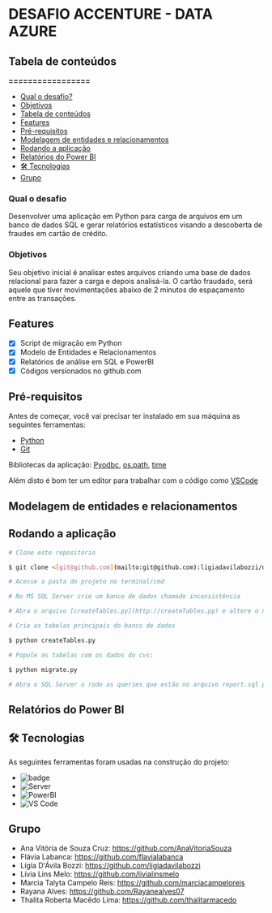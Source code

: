 # DESAFIO ACCENTURE - DATA AZURE

## Tabela de conteúdos

**=================**

  - [Qual o desafio?](#qual-o-desafio)
  - [Objetivos](#objetivos)
  - [Tabela de conteúdos](#tabela-de-conteúdos)
  - [Features](#features)
  - [Pré-requisitos](#pré-requisitos)
  - [Modelagem de entidades e relacionamentos](#modelagem-de-entidades-e-relacionamentos)
  - [Rodando a aplicação](#rodando-a-aplicação)
  - [Relatórios do Power BI](#relatórios-do-power-bi)
  - [🛠 Tecnologias](#-tecnologias)
  - [Grupo](#grupo)

### **Qual o desafio**

Desenvolver uma aplicação em Python para carga de arquivos em um banco de dados SQL e gerar relatórios estatísticos visando a descoberta de fraudes em cartão de crédito.

### **Objetivos**

Seu objetivo inicial é analisar estes arquivos criando uma base de dados relacional para fazer a carga e depois analisá-la. O cartão fraudado, será aquele que tiver movimentações abaixo de 2 minutos de espaçamento entre as transações.



## **Features**

- [x]  Script de migração em Python
- [x]  Modelo de Entidades e Relacionamentos
- [x]  Relatórios de análise em SQL e PowerBI
- [x]  Códigos versionados no github.com

## **Pré-requisitos**

Antes de começar, você vai precisar ter instalado em sua máquina as seguintes ferramentas:
- [Python](https://www.python.org)
- [Git](https://git-scm.com)

Bibliotecas da aplicação: [Pyodbc](https://mkleehammer.github.io/pyodbc/), [os.path](https://docs.python.org/3/library/os.path.html), [time](https://docs.python.org/3/library/time.html)

Além disto é bom ter um editor para trabalhar com o código como [VSCode](https://code.visualstudio.com/)

## **Modelagem de entidades e relacionamentos**

## **Rodando a aplicação**

```bash
# Clone este repositório

$ git clone <[git@github.com](mailto:git@github.com):ligiadavilabozzi/desafio_accenture.git>

# Acesse a pasta do projeto no terminal/cmd

# No MS SQL Server crie um banco de dados chamado inconsistência

# Abra o arquivo [createTables.py](http://createTables.py) e altere o nome SERVER para seu servidor do MS SQL Server

# Crie as tabelas principais do banco de dados

$ python createTables.py

# Popule as tabelas com os dados do cvs: 

$ python migrate.py

# Abra o SQL Server o rode as queries que estão no arquivo report.sql para gerar as tabelas de report. Neste mesmo arquivo também estão queries de select que geram relatório importantes, cada query vem como uma descrição do seu significado. 

```

## Relatórios do Power BI

## 🛠 Tecnologias

As seguintes ferramentas foram usadas na construção do projeto:
- ![badge](https://img.shields.io/badge/python-v3.9.7-blue)
- ![Server](https://img.shields.io/badge/SQL%20Server-18-yellow)
- ![PowerBI](https://img.shields.io/badge/Power%20BI-Desktop-yellow)
- ![VS Code](https://img.shields.io/badge/Visual%20Studio-Code-blue)

## Grupo

- Ana Vitória de Souza Cruz: https://github.com/AnaVitoriaSouza
- Flávia Labanca: https://github.com/flavialabanca
- Lígia D'Ávila Bozzi: https://github.com/ligiadavilabozzi
- Lívia Lins Melo: https://github.com/livialinsmelo
- Marcia Talyta Campelo Reis: https://github.com/marciacampeloreis
- Rayana Alves: https://github.com/Rayanealves07
- Thalita Roberta Macêdo Lima:  https://github.com/thalitarmacedo

 





